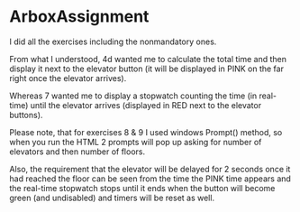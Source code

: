 # ArboxAssignment

I did all the exercises including the nonmandatory ones.

From what I understood, 4d wanted me to calculate the total time and then display it next to the elevator button (it will be displayed in PINK on the far right once the elevator arrives).

Whereas 7 wanted me to display a stopwatch counting the time (in real-time) until the elevator arrives (displayed in RED next to the elevator buttons).

Please note, that for exercises 8 & 9 I used windows Prompt() method, so when you run the HTML 2 prompts will pop up asking for number of elevators and then number of floors. 

Also, the requirement that the elevator will be delayed for 2 seconds once it had reached the floor can be seen from the time the PINK time appears and the real-time stopwatch stops until it ends when the button will become green (and undisabled) and timers will be reset as well.

